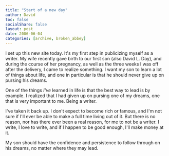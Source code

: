 ```yaml
---
title: "Start of a new day"
author: David
toc: false
socialShare: false
layout: post
date: 2006-06-04
categories: [archive, broken_abbey]
---
```


I set up this new site today. It's my first step in publicizing myself as a
writer. My wife recently gave birth to our first son (also David L. Day), and
during the course of her pregnancy, as well as the three weeks I was off after
the delivery, I came to realize something. I want my son to learn a lot of
things about life, and one in particular is that he should never give up on
pursing his dreams.

One of the things _I've_ learned in life is that the best way to lead is by
example. I realized that I had given up on pursing one of my dreams, one that is
very important to me. Being a writer.

I've taken it back up. I don't expect to become rich or famous, and I'm not sure
if I'll ever be able to make a full time living out of it. But there is no
reason, nor has there ever been a real reason, for me to not be a writer. I
write, I love to write, and if I happen to be good enough, I'll make money at
it.

My son should have the confidence and persistence to follow through on his
dreams, no matter where they may lead.
